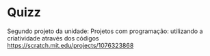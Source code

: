 # Quizz

Segundo projeto da unidade: Projetos com programação: utilizando a criatividade através dos códigos
https://scratch.mit.edu/projects/1076323868
